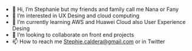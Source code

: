 - 👋 Hi, I’m Stephanie but my friends and family call me Nana or Fany
- 👀 I’m interested in UX Desing and cloud computing
- 🌱 I’m currently learning AWS and Huawei Cloud also User Experience Desing
- 💞️ I’m looking to collaborate on front end projects
- 📫 How to reach me Stephie.caldera@gmail.com or in Twitter

<!---
StephanieGCM/StephanieGCM is a ✨ special ✨ repository because its `README.md` (this file) appears on your GitHub profile.
You can click the Preview link to take a look at your changes.
--->
